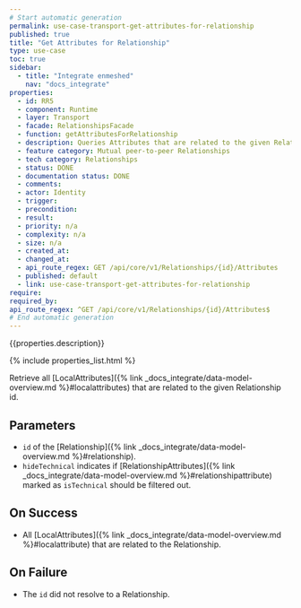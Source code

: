 ```yaml
---
# Start automatic generation
permalink: use-case-transport-get-attributes-for-relationship
published: true
title: "Get Attributes for Relationship"
type: use-case
toc: true
sidebar:
  - title: "Integrate enmeshed"
    nav: "docs_integrate"
properties:
  - id: RR5
  - component: Runtime
  - layer: Transport
  - facade: RelationshipsFacade
  - function: getAttributesForRelationship
  - description: Queries Attributes that are related to the given Relationship.
  - feature category: Mutual peer-to-peer Relationships
  - tech category: Relationships
  - status: DONE
  - documentation status: DONE
  - comments:
  - actor: Identity
  - trigger:
  - precondition:
  - result:
  - priority: n/a
  - complexity: n/a
  - size: n/a
  - created_at:
  - changed_at:
  - api_route_regex: GET /api/core/v1/Relationships/{id}/Attributes
  - published: default
  - link: use-case-transport-get-attributes-for-relationship
require:
required_by:
api_route_regex: ^GET /api/core/v1/Relationships/{id}/Attributes$
# End automatic generation
---
```


{{properties.description}}

{% include properties_list.html %}

Retrieve all [LocalAttributes]({% link _docs_integrate/data-model-overview.md %}#localattributes) that are related to the given Relationship id.

## Parameters

- `id` of the [Relationship]({% link _docs_integrate/data-model-overview.md %}#relationship).
- `hideTechnical` indicates if [RelationshipAttributes]({% link _docs_integrate/data-model-overview.md %}#relationshipattribute)
  marked as `isTechnical` should be filtered out.

## On Success

- All [LocalAttributes]({% link _docs_integrate/data-model-overview.md %}#localattribute) that are related to the Relationship.

## On Failure

- The `id` did not resolve to a Relationship.
